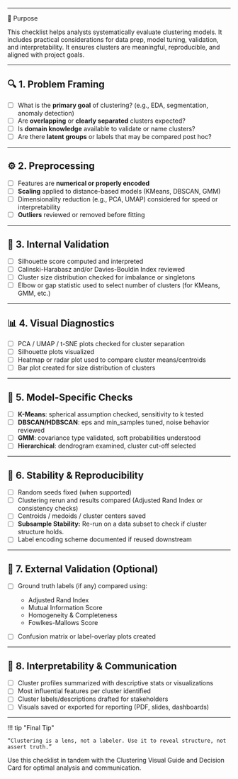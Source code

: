 ___
 🎯 Purpose

This checklist helps analysts systematically evaluate clustering models. It includes practical considerations for data prep, model tuning, validation, and interpretability. It ensures clusters are meaningful, reproducible, and aligned with project goals.

---

## 🔍 1. Problem Framing

* [ ] What is the **primary goal** of clustering? (e.g., EDA, segmentation, anomaly detection)
* [ ] Are **overlapping** or **clearly separated** clusters expected?
* [ ] Is **domain knowledge** available to validate or name clusters?
* [ ] Are there **latent groups** or labels that may be compared post hoc?

---

## ⚙️ 2. Preprocessing

* [ ] Features are **numerical or properly encoded**
* [ ] **Scaling** applied to distance-based models (KMeans, DBSCAN, GMM)
* [ ] Dimensionality reduction (e.g., PCA, UMAP) considered for speed or interpretability
* [ ] **Outliers** reviewed or removed before fitting

---

## 🧪 3. Internal Validation

* [ ] Silhouette score computed and interpreted
* [ ] Calinski-Harabasz and/or Davies-Bouldin Index reviewed
* [ ] Cluster size distribution checked for imbalance or singletons
* [ ] Elbow or gap statistic used to select number of clusters (for KMeans, GMM, etc.)

---

## 📊 4. Visual Diagnostics

* [ ] PCA / UMAP / t-SNE plots checked for cluster separation
* [ ] Silhouette plots visualized
* [ ] Heatmap or radar plot used to compare cluster means/centroids
* [ ] Bar plot created for size distribution of clusters

---

## 🧰 5. Model-Specific Checks

* [ ] **K-Means**: spherical assumption checked, sensitivity to k tested
* [ ] **DBSCAN/HDBSCAN**: eps and min\_samples tuned, noise behavior reviewed
* [ ] **GMM**: covariance type validated, soft probabilities understood
* [ ] **Hierarchical**: dendrogram examined, cluster cut-off selected

---

## 🔁 6. Stability & Reproducibility

* [ ] Random seeds fixed (when supported)
* [ ] Clustering rerun and results compared (Adjusted Rand Index or consistency checks)
* [ ] Centroids / medoids / cluster centers saved
 * [ ] **Subsample Stability:** Re-run on a data subset to check if cluster structure holds.
* [ ] Label encoding scheme documented if reused downstream

---

## 🧾 7. External Validation (Optional)

* [ ] Ground truth labels (if any) compared using:

  * Adjusted Rand Index
  * Mutual Information Score
  * Homogeneity & Completeness
  * Fowlkes-Mallows Score
* [ ] Confusion matrix or label-overlay plots created

---

## 🧠 8. Interpretability & Communication

* [ ] Cluster profiles summarized with descriptive stats or visualizations
* [ ] Most influential features per cluster identified
* [ ] Cluster labels/descriptions drafted for stakeholders
* [ ] Visuals saved or exported for reporting (PDF, slides, dashboards)

---

!!! tip "Final Tip"

    “Clustering is a lens, not a labeler. Use it to reveal structure, not assert truth.”

Use this checklist in tandem with the Clustering Visual Guide and Decision Card for optimal analysis and communication.
